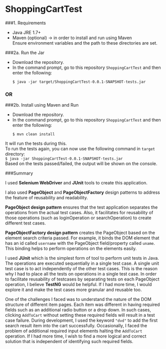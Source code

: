 # ShoppingCartTest  

###1. Requirements  
 * Java JRE 1.7+  
 * Maven  (optional) -> in order to install and run using Maven  
 Ensure environment variables and the path to these directories are set.

###2a. Run the Jar  
* Download the repository.
* In the command prompt, go to this repository `ShoppingCartTest` and then enter the following:  
	```
	$ java -jar target/ShoppingCartTest-0.0.1-SNAPSHOT-tests.jar
	``` 

### OR  

###2b. Install using Maven and Run  
* Download the repository.
* In the command prompt, go to this repository `ShoppingCartTest` and then enter the following:  
	```
	$ mvn clean install  
	```  
It will run the tests during this.  
To run the tests again, you can now use the following command in `target` directory:  
	```
	$ java -jar ShoppingCartTest-0.0.1-SNAPSHOT-tests.jar
	```  
Based on the tests passed/failed, the output will be shown on the console.
	

###Summary  

I used **Selenium WebDriver** and **JUnit** tools to create this application.  

I also used **PageObject** and **PageObjectFactory** design patterns to address the feature of reusability and readability.  

**PageObject design pattern** ensures that the test application separates the operations from the actual test cases. Also, it facilitates for reusability of those operations (such as loginOperation or searchOperation) to create different test cases.  

**PageObjectFactory design pattern** creates the PageObject based on the element search criteria passed. For example, it binds the DOM element that has an id called `username` with the PageObject field/property called `uname`. This binding helps to perform operations on the elements easily.  

I used **JUnit** which is the simplest form of tool to perform unit tests in Java. The operations are executed sequentially in a single test case. A single unit test case is to act independently of the other test cases. This is the reason why I had to place all the tests on operations in a single test case. In order to facilitate reusability of testcases by separating tests on each PageObject operation, I believe **TestNG** would be helpful. If I had more time, I would explore it and make the test cases more granular and reusable too.  

One of the challenges I faced was to understand the nature of the DOM structure of different item pages. Each item was different in having required fields such as an additional radio button or a drop down. In such cases, clicking `AddToCart` without setting these required fields will result in a test case failure. During development, I used the keyword `"dvd"` to add the first search result item into the cart successfully. Occasionally, I faced the problem of additional required input elements halting the `AddToCart` operation. If I had more time, I wish to find a more logical and correct solution that is independent of identifying such required fields.  
